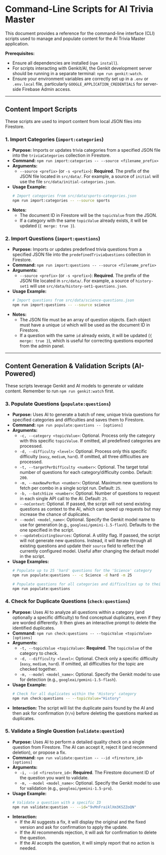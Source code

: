 # Command-Line Scripts for AI Trivia Master

This document provides a reference for the command-line interface (CLI) scripts used to manage and populate content for the AI Trivia Master application.

**Prerequisites:**
- Ensure all dependencies are installed (`npm install`).
- For scripts interacting with Genkit/AI, the Genkit development server should be running in a separate terminal: `npm run genkit:watch`.
- Ensure your environment variables are correctly set up in a `.env` or `.env.local` file, particularly `GOOGLE_APPLICATION_CREDENTIALS` for server-side Firebase Admin access.

---

## Content Import Scripts

These scripts are used to import content from local JSON files into Firestore.

### 1. Import Categories (`import:categories`)

- **Purpose:** Imports or updates trivia categories from a specified JSON file into the `triviaCategories` collection in Firestore.
- **Command:** `npm run import:categories -- --source <filename_prefix>`
- **Arguments:**
    - `--source <prefix>` (or `-s <prefix>`): **Required**. The prefix of the JSON file located in `src/data/`. For example, a source of `initial` will use the file `src/data/initial-categories.json`.
- **Usage Example:**
  ```bash
  # Import categories from src/data/sports-categories.json
  npm run import:categories -- --source sports
  ```
- **Notes:**
    - The document ID in Firestore will be the `topicValue` from the JSON.
    - If a category with the same `topicValue` already exists, it will be updated (`{ merge: true }`).

### 2. Import Questions (`import:questions`)

- **Purpose:** Imports or updates predefined trivia questions from a specified JSON file into the `predefinedTriviaQuestions` collection in Firestore.
- **Command:** `npm run import:questions -- --source <filename_prefix>`
- **Arguments:**
    - `--source <prefix>` (or `-s <prefix>`): **Required**. The prefix of the JSON file located in `src/data/`. For example, a source of `history-set1` will use `src/data/history-set1-questions.json`.
- **Usage Example:**
  ```bash
  # Import questions from src/data/science-questions.json
  npm run import:questions -- --source science
  ```
- **Notes:**
    - The JSON file must be an array of question objects. Each object must have a unique `id` which will be used as the document ID in Firestore.
    - If a question with the same `id` already exists, it will be updated (`{ merge: true }`), which is useful for correcting questions exported from the admin panel.

---

## Content Generation & Validation Scripts (AI-Powered)

These scripts leverage Genkit and AI models to generate or validate content. Remember to run `npm run genkit:watch` first.

### 3. Populate Questions (`populate:questions`)

- **Purpose:** Uses AI to generate a batch of new, unique trivia questions for specified categories and difficulties and saves them to Firestore.
- **Command:** `npm run populate:questions -- [options]`
- **Arguments:**
    - `-c, --category <topicValue>`: Optional. Process only the category with this specific `topicValue`. If omitted, all predefined categories are processed.
    - `-d, --difficulty <level>`: Optional. Process only this specific difficulty (`easy`, `medium`, `hard`). If omitted, all three difficulties are processed.
    - `-t, --targetPerDifficulty <number>`: Optional. The target total number of questions for each category/difficulty combo. Default: `200`.
    - `-m, --maxNewPerRun <number>`: Optional. Maximum new questions to fetch per combo in a single script run. Default: `25`.
    - `-b, --batchSize <number>`: Optional. Number of questions to request in each single API call to the AI. Default: `25`.
    - `--noContext`: Optional. If passed, the script will not send existing questions as context to the AI, which can speed up requests but may increase the chance of duplicates.
    - `--model <model_name>`: Optional. Specify the Genkit model name to use for generation (e.g., `googleai/gemini-1.5-flash`). Defaults to the one specified in the script.
    - `--updateExistingSources`: Optional. A utility flag. If passed, the script will not generate new questions. Instead, it will iterate through all existing questions and update their `source` field to reflect the currently configured model. Useful after changing the default model in the script.
- **Usage Examples:**
  ```bash
  # Populate up to 25 'hard' questions for the 'Science' category
  npm run populate:questions -- -c Science -d hard -m 25

  # Populate questions for all categories and difficulties up to their targets
  npm run populate:questions
  ```

### 4. Check for Duplicate Questions (`check:questions`)

- **Purpose:** Uses AI to analyze all questions within a category (and optionally a specific difficulty) to find conceptual duplicates, even if they are worded differently. It then gives an interactive prompt to delete the identified duplicates.
- **Command:** `npm run check:questions -- --topicValue <topicValue> [options]`
- **Arguments:**
    - `-t, --topicValue <topicValue>`: **Required**. The `topicValue` of the category to check.
    - `-d, --difficulty <level>`: Optional. Check only a specific difficulty (`easy`, `medium`, `hard`). If omitted, all difficulties for the topic are checked together.
    - `-m, --model <model_name>`: Optional. Specify the Genkit model to use for detection (e.g., `googleai/gemini-1.5-flash`).
- **Usage Example:**
  ```bash
  # Check for all duplicates within the 'History' category
  npm run check:questions -- --topicValue="History"
  ```
- **Interaction:** The script will list the duplicate pairs found by the AI and then ask for confirmation (`Y/n`) before deleting the questions marked as duplicates.

### 5. Validate a Single Question (`validate:question`)

- **Purpose:** Uses AI to perform a detailed quality check on a single question from Firestore. The AI can accept it, reject it (and recommend deletion), or propose a fix.
- **Command:** `npm run validate:question -- --id <firestore_id> [options]`
- **Arguments:**
    - `-i, --id <firestore_id>`: **Required**. The Firestore document ID of the question you want to validate.
    - `-m, --model <model_name>`: Optional. Specify the Genkit model to use for validation (e.g., `googleai/gemini-1.5-pro`).
- **Usage Example:**
  ```bash
  # Validate a question with a specific ID
  npm run validate:question -- --id="9vMnFraiklXm3KSZZoQN"
  ```
- **Interaction:**
    - If the AI suggests a fix, it will display the original and the fixed version and ask for confirmation to apply the update.
    - If the AI recommends rejection, it will ask for confirmation to delete the question.
    - If the AI accepts the question, it will simply report that no action is needed.
